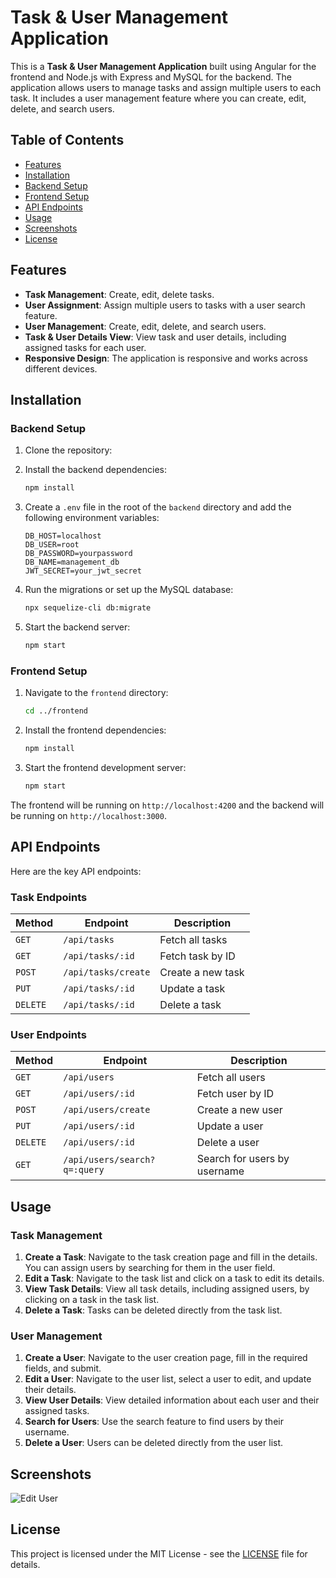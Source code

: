 # Task & User Management Application

This is a **Task & User Management Application** built using Angular for the frontend and Node.js with Express and MySQL for the backend. The application allows users to manage tasks and assign multiple users to each task. It includes a user management feature where you can create, edit, delete, and search users.

## Table of Contents
- [Features](#features)
- [Installation](#installation)
- [Backend Setup](#backend-setup)
- [Frontend Setup](#frontend-setup)
- [API Endpoints](#api-endpoints)
- [Usage](#usage)
- [Screenshots](#screenshots)
- [License](#license)

## Features
- **Task Management**: Create, edit, delete tasks.
- **User Assignment**: Assign multiple users to tasks with a user search feature.
- **User Management**: Create, edit, delete, and search users.
- **Task & User Details View**: View task and user details, including assigned tasks for each user.
- **Responsive Design**: The application is responsive and works across different devices.

## Installation

### Backend Setup
1. Clone the repository:

2. Install the backend dependencies:
    ```bash
    npm install
    ```

3. Create a `.env` file in the root of the `backend` directory and add the following environment variables:
    ```env
    DB_HOST=localhost
    DB_USER=root
    DB_PASSWORD=yourpassword
    DB_NAME=management_db
    JWT_SECRET=your_jwt_secret
    ```

4. Run the migrations or set up the MySQL database:
    ```bash
    npx sequelize-cli db:migrate
    ```

5. Start the backend server:
    ```bash
    npm start
    ```

### Frontend Setup
1. Navigate to the `frontend` directory:
    ```bash
    cd ../frontend
    ```

2. Install the frontend dependencies:
    ```bash
    npm install
    ```

3. Start the frontend development server:
    ```bash
    npm start
    ```

The frontend will be running on `http://localhost:4200` and the backend will be running on `http://localhost:3000`.

## API Endpoints
Here are the key API endpoints:

### Task Endpoints
| Method | Endpoint | Description |
| ------ | -------- | ----------- |
| `GET`  | `/api/tasks` | Fetch all tasks |
| `GET`  | `/api/tasks/:id` | Fetch task by ID |
| `POST` | `/api/tasks/create` | Create a new task |
| `PUT`  | `/api/tasks/:id` | Update a task |
| `DELETE` | `/api/tasks/:id` | Delete a task |

### User Endpoints
| Method | Endpoint | Description |
| ------ | -------- | ----------- |
| `GET`  | `/api/users` | Fetch all users |
| `GET`  | `/api/users/:id` | Fetch user by ID |
| `POST` | `/api/users/create` | Create a new user |
| `PUT`  | `/api/users/:id` | Update a user |
| `DELETE` | `/api/users/:id` | Delete a user |
| `GET`  | `/api/users/search?q=:query` | Search for users by username |

## Usage
### Task Management
1. **Create a Task**: Navigate to the task creation page and fill in the details. You can assign users by searching for them in the user field.
2. **Edit a Task**: Navigate to the task list and click on a task to edit its details.
3. **View Task Details**: View all task details, including assigned users, by clicking on a task in the task list.
4. **Delete a Task**: Tasks can be deleted directly from the task list.

### User Management
1. **Create a User**: Navigate to the user creation page, fill in the required fields, and submit.
2. **Edit a User**: Navigate to the user list, select a user to edit, and update their details.
3. **View User Details**: View detailed information about each user and their assigned tasks.
4. **Search for Users**: Use the search feature to find users by their username.
5. **Delete a User**: Users can be deleted directly from the user list.

## Screenshots
![Edit User](https://media1.tenor.com/m/a7aeZxrntk8AAAAC/intensifies-sooning.gif)

## License
This project is licensed under the MIT License - see the [LICENSE](LICENSE) file for details.
